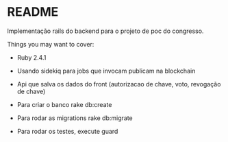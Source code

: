 # README

Implementação rails do backend para o projeto de poc do congresso.

Things you may want to cover:

* Ruby 2.4.1

* Usando sidekiq para jobs que invocam publicam na blockchain

* Api que salva os dados do front (autorizacao de chave, voto, revogação de chave)

* Para criar o banco rake db:create

* Para rodar as migrations rake db:migrate

* Para rodar os testes, execute guard